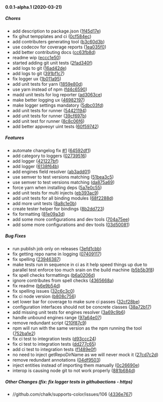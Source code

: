 #### 0.0.1-alpha.1 (2020-03-21)

##### Chores

*  add description to package.json ([1f45d17e](https://github.com/PruvoNet/node-upgrade-checker/commit/1f45d17e4ec220104e32849d777a16085df00f61))
*  fix gihut tempplates and ci ([0cf584ec](https://github.com/PruvoNet/node-upgrade-checker/commit/0cf584ecdcf768f75af3e8c3dfaa99f9b34661f6))
*  add contributers generating tool ([b3c60d3b](https://github.com/PruvoNet/node-upgrade-checker/commit/b3c60d3b9a6cb665fdde2b920015d466c797f8b4))
*  use codecov for coverage reports ([1ea035f0](https://github.com/PruvoNet/node-upgrade-checker/commit/1ea035f004915a844cf390c423ff048ec2a84004))
*  add better contributing docs ([cc63fb8d](https://github.com/PruvoNet/node-upgrade-checker/commit/cc63fb8d2a75c39d63f8605d5a306858ae1ba5c0))
*  readme wip ([eccc1e50](https://github.com/PruvoNet/node-upgrade-checker/commit/eccc1e507ffd6c35236475246376655c346b90ae))
*  started adding git unit tests ([2fad340f](https://github.com/PruvoNet/node-upgrade-checker/commit/2fad340f7329fbc5d608b514eba88514b0a0fa9e))
*  add logs to git ([16ad42de](https://github.com/PruvoNet/node-upgrade-checker/commit/16ad42def9a99497203e57c791682c1814393a05))
*  add logs to git ([391bf1c7](https://github.com/PruvoNet/node-upgrade-checker/commit/391bf1c73b3d01de4d27a5a0aa8aff3a4fae0a33))
*  fix logger ux ([1b011a95](https://github.com/PruvoNet/node-upgrade-checker/commit/1b011a959fe98f96d68ae31c74f210034625a68f))
*  add unit tests for yarn ([1859e80d](https://github.com/PruvoNet/node-upgrade-checker/commit/1859e80d02268b666676d9206fb035597cf7b581))
*  use yarn instead of npm ([fd4c6590](https://github.com/PruvoNet/node-upgrade-checker/commit/fd4c659082ea99e20095e2d454ba3f188e7161c7))
*  madd unit tests for log reporter ([ad3063ce](https://github.com/PruvoNet/node-upgrade-checker/commit/ad3063ce203044d88ff58eed21bfcfc9da43b1e2))
*  make better logging ux ([46982197](https://github.com/PruvoNet/node-upgrade-checker/commit/469821977fbed5c9af76a954b90ea77a14b29be0))
*  make logger settings mandatory ([5dbc03fd](https://github.com/PruvoNet/node-upgrade-checker/commit/5dbc03fdb1d24ee96c9c019ce27c1815dc31f3c9))
*  add unit tests for runner ([54421194](https://github.com/PruvoNet/node-upgrade-checker/commit/54421194dd3e9d6ef13e740385253a1896a9541e))
*  add unit tests for runner ([39cf697b](https://github.com/PruvoNet/node-upgrade-checker/commit/39cf697ba06696b40ee59d78dd83f144989f4768))
*  add unit test for runner ([8c8c06f6](https://github.com/PruvoNet/node-upgrade-checker/commit/8c8c06f65f10bb6eb80f0fd03590a30e94e0c4ed))
*  add better appveoyr uint tests ([60f59742](https://github.com/PruvoNet/node-upgrade-checker/commit/60f59742ee540baaaf005b0ef02a44f592da4e7f))

##### Features

*  automate changelog fix [#1](https://github.com/PruvoNet/node-upgrade-checker/pull/1) ([64592df1](https://github.com/PruvoNet/node-upgrade-checker/commit/64592df16422e8c206ac6e6c359a921f19af8ebb))
*  add category to loggers ([02739516](https://github.com/PruvoNet/node-upgrade-checker/commit/02739516973d304ad6019702c22d3229367341e2))
*  add logger ([421227bf](https://github.com/PruvoNet/node-upgrade-checker/commit/421227bf0f2f9c1500853bbc8f745b02df0d3eb6))
*  add logger ([6138f64b](https://github.com/PruvoNet/node-upgrade-checker/commit/6138f64bef5156b48e439a2c15668b1122de62d2))
*  add engines field resolver ([ab3add01](https://github.com/PruvoNet/node-upgrade-checker/commit/ab3add01af515d9dbd77981d1265e9f60c457906))
*  use semver to test versions matching ([51bea3c5](https://github.com/PruvoNet/node-upgrade-checker/commit/51bea3c5c1f2c3d20f4d234c846d183aa7ec993c))
*  use semver to test versions matching ([da875a69](https://github.com/PruvoNet/node-upgrade-checker/commit/da875a691871e080f866b3f6fcbbc6e4a65bb910))
*  force yarn when installing deps ([5a7e0c55](https://github.com/PruvoNet/node-upgrade-checker/commit/5a7e0c55ab72ada00947e433ba47e33f35399f70))
*  add unit tests for multi injects ([eb393ac9](https://github.com/PruvoNet/node-upgrade-checker/commit/eb393ac970b17ded84a0c891ff4b14692027eda0))
*  add unit tests for all binding modules ([68f2288d](https://github.com/PruvoNet/node-upgrade-checker/commit/68f2288d70c18275cae81031f8e56ca223b457c8))
*  add more unit tests ([8a8c1e0b](https://github.com/PruvoNet/node-upgrade-checker/commit/8a8c1e0b6390e2c07e305e7d727f2f734df6978b))
*  create tester helper for bindings ([8b2dd723](https://github.com/PruvoNet/node-upgrade-checker/commit/8b2dd723ea19808c1b40b4e12dff54b89ca1dbfa))
*  fix formatting ([81e09a3d](https://github.com/PruvoNet/node-upgrade-checker/commit/81e09a3d9934790a4857d319bc72e242a8b45e2a))
*  add some more configurations and dev tools ([704a75ee](https://github.com/PruvoNet/node-upgrade-checker/commit/704a75ee39e545ae1ed091ad9050c3816d59f4e5))
*  add some more configurations and dev tools ([03d50081](https://github.com/PruvoNet/node-upgrade-checker/commit/03d500811403bec1c91bcce622b5aba47cadca3a))

##### Bug Fixes

*  run publish job only on releases ([3efd1cbb](https://github.com/PruvoNet/node-upgrade-checker/commit/3efd1cbb19c6ef466c81298c73c79e1c62cde976))
*  fix getting repo name in logging ([07409117](https://github.com/PruvoNet/node-upgrade-checker/commit/07409117cb9ff988c281cd471e6b7a1f434ce3e3))
*  fix spelling ([23946387](https://github.com/PruvoNet/node-upgrade-checker/commit/23946387aa2a0201380fc5f7b20558178c157989))
*  make tests run in sequence in ci as it help speed things up due to parallel test enforce too much srain on the build machine ([b5b5b3f8](https://github.com/PruvoNet/node-upgrade-checker/commit/b5b5b3f8b3c6813ff26c9ceba5cfa6e4773329c6))
*  fix spell checks formattings ([b6a0206d](https://github.com/PruvoNet/node-upgrade-checker/commit/b6a0206d9d789b1f96c422bcf60d3acaaa1c4c84))
*  ignore contributes from spell checks ([4365668a](https://github.com/PruvoNet/node-upgrade-checker/commit/4365668a31043c33e1140420224f9663ea255cec))
*  fix readme ([b6e9b54d](https://github.com/PruvoNet/node-upgrade-checker/commit/b6e9b54d80ae83dc8a4c9b322e67d2b986b98b0d))
*  fix spelling issues ([32c6c3c0](https://github.com/PruvoNet/node-upgrade-checker/commit/32c6c3c0ad1a52953f1dcf0492c271c4ed3b1c67))
*  fix ci node version ([b808c756](https://github.com/PruvoNet/node-upgrade-checker/commit/b808c756890ffd24d22f00cdf7a12ab699cdffea))
*  set lower bar for coverage to make sure ci passes ([32cf28be](https://github.com/PruvoNet/node-upgrade-checker/commit/32cf28beb8919163d38d93cbd4afac355588f9e3))
*  configuration interfaces should not be concrete classes ([38a72b17](https://github.com/PruvoNet/node-upgrade-checker/commit/38a72b176c582eb39902f6424e4cd215224414b4))
*  add missing unit tests for engines resolver ([3a69c9b6](https://github.com/PruvoNet/node-upgrade-checker/commit/3a69c9b63dc03861365755d454daf03cb193dd84))
*  handle unbound engines range ([97a64e07](https://github.com/PruvoNet/node-upgrade-checker/commit/97a64e070a8faa0330b32934c7d5e247803d25bb))
*  remove redundant script ([210f87c9](https://github.com/PruvoNet/node-upgrade-checker/commit/210f87c9c6cc5e325a1e7607d7ad4e747c3f4b6f))
*  npm will run with the same version as the npm running the tool ([752ba1e2](https://github.com/PruvoNet/node-upgrade-checker/commit/752ba1e2c665f3116529719e817c27e6afcfd1b5))
*  fix ci test to integration tests ([d93ccc24](https://github.com/PruvoNet/node-upgrade-checker/commit/d93ccc24f12ea8983480b07dea179b27e3ab8445))
*  fix ci test to integration tests ([dd277c65](https://github.com/PruvoNet/node-upgrade-checker/commit/dd277c650a203b4ff6936e1248a15f944e150122))
*  add ci test to integration tests ([f1489e0f](https://github.com/PruvoNet/node-upgrade-checker/commit/f1489e0ff2e27dbf48b46f2ec17f1bc7ae96af43))
*  no need to inject getRepoDirName as we will never mock it ([27cd7c2d](https://github.com/PruvoNet/node-upgrade-checker/commit/27cd7c2d967dc7552788509920838ef2a15c8a94))
*  remove redundant annotations ([04df9503](https://github.com/PruvoNet/node-upgrade-checker/commit/04df9503d8ba091ad93fd4beecf160871babd52c))
*  inject entities instead of importing them manually ([0c26690e](https://github.com/PruvoNet/node-upgrade-checker/commit/0c26690ef9b229b03f2d8e590d448a4977e4ab37))
*  interop is causing node git to not work properly ([881b684d](https://github.com/PruvoNet/node-upgrade-checker/commit/881b684dba93e857818f4ad132e83ad4ba92a1b0))

##### Other Changes (fix: fix logger tests in githubactions - https)

* //github.com/chalk/supports-color/issues/106 ([4336e767](https://github.com/PruvoNet/node-upgrade-checker/commit/4336e7679ad6a5b459fc7d76a754920a4a7f57f2))

